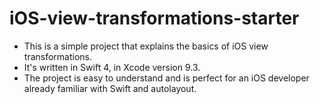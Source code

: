 # iOS-view-transformations-starter

* This is a simple project that explains the basics of iOS view transformations. 
* It's written in Swift 4, in Xcode version 9.3. 
* The project is easy to understand and is perfect for an iOS developer already familiar with Swift and autolayout.
